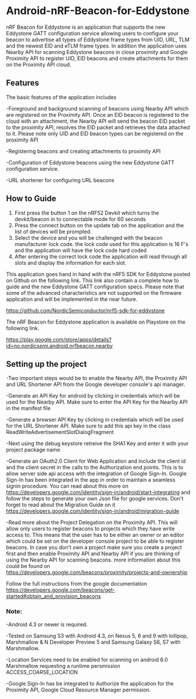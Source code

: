 # Android-nRF-Beacon-for-Eddystone
nRF Beacon for Eddystone is an application that supports the new Eddystone GATT configuration service allowing users to configure your beacon to advertise all types of Eddystone frame types from UID, URL, TLM and the newest EID and eTLM frame types. In addition the application uses Nearby API for scanning Eddystone beacons in close proximity and Google Proximity API to register UID, EID beacons and create attachments for them on the Proximity API cloud.

## Features
The basic features of the application includes

-Foreground and background scanning of beacons using Nearby API which are registered on the Proximity API. Once an EID beacon is registered to the cloud with an attachment, the Nearby API will send the beacon EID packet to the proximity API, resolves the EID packet and retrieves the data attached to it.
 Please note only UID and EID beacon types can be registered on the proximity API
 
-Registering beacons and creating attachments to proximity API

-Configuration of Eddystone beacons using the new Eddystone GATT configuration service.

-URL shortener  for configuring URL beacons

## How to Guide
1. First press the button 1 on the nRF52 Devkit which turns the devkit/beacon in to connectable mode for 60 seconds
2. Press the connect button on the update tab on the application and the list of devices will be prompted.
3. Select the device and you will be challenged with the beacon manufacturer lock code. the lock code used for this application is 16 F's and the application will have the lock code hard coded
4. After entering the correct lock code the application will read through all slots and display the information for each slot.

This application goes hand in hand with the nRF5 SDK for Eddystone posted on Github on the following link. This link also contain a complete how to guide and the new Eddystone GATT configuration specs. Please note that some of the advanced characteristics are not supported on the firmware application and will be implemented in the near future.

https://github.com/NordicSemiconductor/nrf5-sdk-for-eddystone

The nRF Beacon for Eddystone application is available on Playstore on the following link.

https://play.google.com/store/apps/details?id=no.nordicsemi.android.nrfbeacon.nearby 

## Setting up the project
-Two important steps would be to enable the Nearby API, the Proximity API and URL Shortener API from the Google developer console's api manager.

-Generate an API Key for android by clicking in credentials which will be used for the Nearby API. Make sure to enter the API Key for the Nearby API in the manifest file

-Generate a browser API Key by clicking in credentials which will be used for the URL Shortener API. Make sure to add this api key in the class ReadWriteAdvertisementSlotDialogFragment 

-Next using the debug keystore retreive the SHA1 Key and enter it with your project package name

-Generate an OAuth2.0 Client for Web Application and include the client id and the client secret in the calls to the Authorization end points. This is to allow server side api access with the integration of Google Sign-In. Google Sign-In has been integrated in the app in order to maintain a seamless signin procedure. You can read about this more on https://developers.google.com/identity/sign-in/android/start-integrating and follow the steps to generate your own Json file for google services. Don't forget to read about the Migration Guide on it https://developers.google.com/identity/sign-in/android/migration-guide

-Read more about the Project Delegation on the Proximity API. This will allow only users to register beacons to projects which they have write access to. This means that the user has to be either an owner or an editor which could be set on the developer console project to be able to register beacons. In case you don't own a project make sure you create a project first and then enable Proximity API and Nearby API if you are thinking of using the Nearby API for scanning beacons.
more information about this could be found on https://developers.google.com/beacons/proximity/projects-and-ownership

Follow the full instructions from the google documentation  https://developers.google.com/beacons/get-started#obtain_and_provision_beacons

### Note:

-Android 4.3 or newer is required.

-Tested on Samsung S3 with Android 4.3, on Nexus 5, 6 and 9 with lollipop, Marshmallow & N Developer Preview 5 and Samsung Galaxy S6, S7 with Marshmallow.

-Location Services need to be enabled for scanning on android 6.0 Marshmallow requesting a runtime persmission ACCESS_COARSE_LOCATION

-Google Sign-In has be integrated to Authorize the application for the Proximity API, Google Cloud Resource Manager permission.
